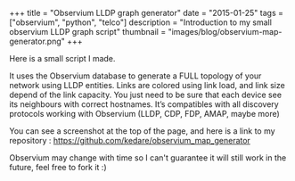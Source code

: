 +++
title = "Observium LLDP graph generator"
date = "2015-01-25"
tags = ["observium", "python", "telco"]
description = "Introduction to my small observium LLDP graph script"
thumbnail = "images/blog/observium-map-generator.png"
+++

Here is a small script I made.

<!--more-->

It uses the Observium database to generate a FULL topology of your network using LLDP entities.
Links are colored using link load, and link size depend of the link capacity.
You just need to be sure that each device see its neighbours with correct hostnames.
It’s compatibles with all discovery protocols working with Observium (LLDP, CDP, FDP, AMAP, maybe more)

You can see a screenshot at the top of the page, and here is a link to my repository :
https://github.com/kedare/observium_map_generator

Observium may change with time so I can't guarantee it will still work in the future, feel free to fork it :)
